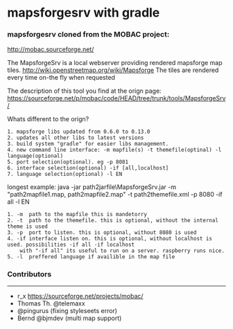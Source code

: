 # mapsforgesrv with gradle
### mapsforgesrv cloned from the MOBAC project:
http://mobac.sourceforge.net/

The MapsforgeSrv is a local webserver providing rendered mapsforge map tiles.
http://wiki.openstreetmap.org/wiki/Mapsforge
The tiles are rendered every time on-the fly when requested

The description of this tool you find at the orign page:
https://sourceforge.net/p/mobac/code/HEAD/tree/trunk/tools/MapsforgeSrv/

Whats different to the orign?

	1. mapsforge libs updated from 0.6.0 to 0.13.0
	2. updates all other libs to latest versions
	3. build system "gradle" for easier libs management.
	4. new command line interface: -m mapfile(s) -t themefile(optinal) -l language(optional)
	5. port selection(optional). eg -p 8081
	6. interface selection(optional) -if [all,localhost]
	7. language selection(optional) -l EN
	
longest example:
java -jar path2jarfile\MapsforgeSrv.jar -m "path2mapfile1.map, path2mapfile2.map" -t path2themefile.xml -p 8080 -if all -l EN

	1. -m  path to the mapfile this is mandetorry
	2. -t  path to the themefile. this is optional, without the internal theme is used
	3. -p  port to listen. this is optional, without 8080 is used
	4. -if interface listen on. this is optional, without localhost is used. possibilities -if all -if localhost
		with "-if all" its useful to run on a server. raspberry runs nice.
	5. -l  preffered language if availible in the map file

### Contributors
-------------
- r_x https://sourceforge.net/projects/mobac/
- Thomas Th. @telemaxx
- @pingurus (fixing styleseets error)
- Bernd @bjmdev (multi map support)
